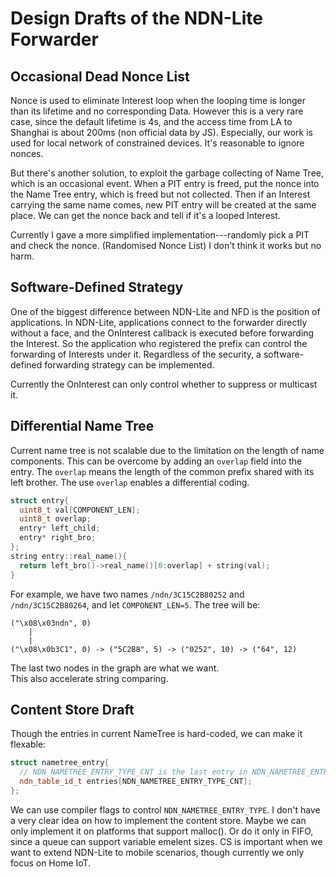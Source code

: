 Design Drafts of the NDN-Lite Forwarder
=======================================

Occasional Dead Nonce List
--------------------------
Nonce is used to eliminate Interest loop when the looping time is longer than
its lifetime and no corresponding Data. However this is a very rare case, since
the default lifetime is 4s, and the access time from LA to Shanghai is about
200ms (non official data by JS). Especially, our work is used for local network
of constrained devices. It's reasonable to ignore nonces.

But there's another solution, to exploit the garbage collecting of Name Tree,
which is an occasional event. When a PIT entry is freed, put the nonce into the
Name Tree entry, which is freed but not collected. Then if an Interest carrying
the same name comes, new PIT entry will be created at the same place. We can
get the nonce back and tell if it's a looped Interest.

Currently I gave a more simplified implementation---randomly pick a PIT and
check the nonce. (Randomised Nonce List) I don't think it works but no harm.

Software-Defined Strategy
-------------------------
One of the biggest difference between NDN-Lite and NFD is the position of
applications. In NDN-Lite, applications connect to the forwarder directly
without a face, and the OnInterest callback is executed before forwarding
the Interest. So the application who registered the prefix can control the
forwarding of Interests under it. Regardless of the security, a software-
defined forwarding strategy can be implemented.

Currently the OnInterest can only control whether to suppress or multicast it.

Differential Name Tree
----------------------
Current name tree is not scalable due to the limitation on the length of name
components. This can be overcome by adding an `overlap` field into the entry.
The `overlap` means the length of the common prefix shared with its left
brother. The use `overlap` enables a differential coding.
```C++
struct entry{
  uint8_t val[COMPONENT_LEN];
  uint8_t overlap;
  entry* left_child;
  entry* right_bro;
};
string entry::real_name(){
  return left_bro()->real_name()[0:overlap] + string(val);
}
```
For example, we have two names `/ndn/3C15C2B80252` and `/ndn/3C15C2B80264`, and
let `COMPONENT_LEN=5`. The tree will be:
```
("\x08\x03ndn", 0)
    |
    |
("\x08\x0b3C1", 0) -> ("5C2B8", 5) -> ("0252", 10) -> ("64", 12)
```
The last two nodes in the graph are what we want.\
This also accelerate string comparing.

Content Store Draft
-------------------
Though the entries in current NameTree is hard-coded, we can make it flexable:
```C++
struct nametree_entry{
  // NDN_NAMETREE_ENTRY_TYPE_CNT is the last entry in NDN_NAMETREE_ENTRY_TYPE.
  ndn_table_id_t entries[NDN_NAMETREE_ENTRY_TYPE_CNT];
};
```
We can use compiler flags to control `NDN_NAMETREE_ENTRY_TYPE`.
I don't have a very clear idea on how to implement the content store.
Maybe we can only implement it on platforms that support malloc().
Or do it only in FIFO, since a queue can support variable emelent sizes.
CS is important when we want to extend NDN-Lite to mobile scenarios, though
currently we only focus on Home IoT.
